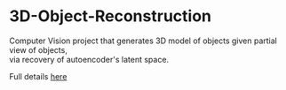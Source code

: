 # 3D-Object-Reconstruction

Computer Vision project that generates 3D model of objects given partial view of objects,  
via recovery of autoencoder's latent space.

Full details [here](https://github.com/JiahuiKChen/3D-Object-Reconstruction/blob/master/3D%20Object%20Reconstruction%20via%20Latent%20Space%20Recovery.pdf "Project Presentation")
